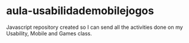 # aula-usabilidademobilejogos
Javascript repository created so I can send all the activities done on my Usability, Mobile and Games class.
